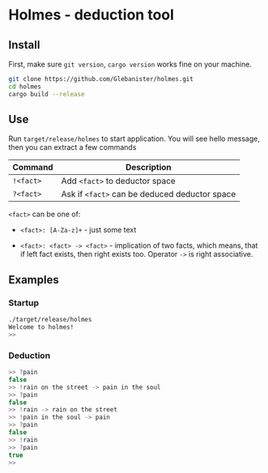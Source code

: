 # Holmes - deduction tool

## Install

First, make sure `git version`, `cargo version` works fine on your machine.

```bash
git clone https://github.com/Glebanister/holmes.git
cd holmes
cargo build --release
```

## Use

Run `target/release/holmes` to start application. You will see hello message,
then you can extract a few commands

| Command   | Description                                   |
|-----------|-----------------------------------------------|
| `!<fact>` | Add `<fact>` to deductor space                |
| `?<fact>` | Ask if `<fact>` can be deduced deductor space |

`<fact>` can be one of:

* `<fact>: [A-Za-z]+` - just some text

* `<fact>: <fact> -> <fact>` - implication of two facts, which means, that if left fact exists, then right exists too. Operator `->` is right associative.

## Examples

### Startup

```bash
./target/release/holmes
Welcome to holmes!
>>
```

### Deduction

```java
>> ?pain
false
>> !rain on the street -> pain in the soul
>> ?pain
false
>> !rain -> rain on the street
>> !pain in the soul -> pain
>> ?pain
false
>> !rain
>> ?pain
true
>>
```
